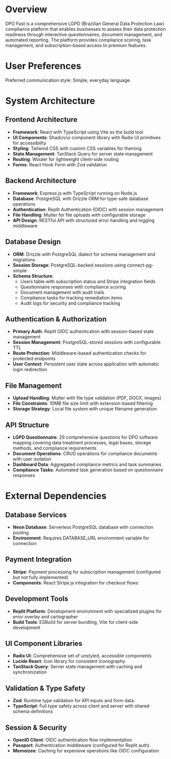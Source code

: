 # Overview

DPO Fast is a comprehensive LGPD (Brazilian General Data Protection Law) compliance platform that enables businesses to assess their data protection readiness through interactive questionnaires, document management, and automated reporting. The platform provides compliance scoring, task management, and subscription-based access to premium features.

# User Preferences

Preferred communication style: Simple, everyday language.

# System Architecture

## Frontend Architecture
- **Framework**: React with TypeScript using Vite as the build tool
- **UI Components**: Shadcn/ui component library with Radix UI primitives for accessibility
- **Styling**: Tailwind CSS with custom CSS variables for theming
- **State Management**: TanStack Query for server state management
- **Routing**: Wouter for lightweight client-side routing
- **Forms**: React Hook Form with Zod validation

## Backend Architecture
- **Framework**: Express.js with TypeScript running on Node.js
- **Database**: PostgreSQL with Drizzle ORM for type-safe database operations
- **Authentication**: Replit Authentication (OIDC) with session management
- **File Handling**: Multer for file uploads with configurable storage
- **API Design**: RESTful API with structured error handling and logging middleware

## Database Design
- **ORM**: Drizzle with PostgreSQL dialect for schema management and migrations
- **Session Storage**: PostgreSQL-backed sessions using connect-pg-simple
- **Schema Structure**:
  - Users table with subscription status and Stripe integration fields
  - Questionnaire responses with compliance scoring
  - Document management with audit trails
  - Compliance tasks for tracking remediation items
  - Audit logs for security and compliance tracking

## Authentication & Authorization
- **Primary Auth**: Replit OIDC authentication with session-based state management
- **Session Management**: PostgreSQL-stored sessions with configurable TTL
- **Route Protection**: Middleware-based authentication checks for protected endpoints
- **User Context**: Persistent user state across application with automatic login redirection

## File Management
- **Upload Handling**: Multer with file type validation (PDF, DOCX, images)
- **File Constraints**: 10MB file size limit with extension-based filtering
- **Storage Strategy**: Local file system with unique filename generation

## API Structure  
- **LGPD Questionnaire**: 29 comprehensive questions for DPO software mapping covering data treatment processes, legal bases, storage methods, and compliance requirements
- **Document Operations**: CRUD operations for compliance documents with user isolation
- **Dashboard Data**: Aggregated compliance metrics and task summaries
- **Compliance Tasks**: Automated task generation based on questionnaire responses

# External Dependencies

## Database Services
- **Neon Database**: Serverless PostgreSQL database with connection pooling
- **Environment**: Requires DATABASE_URL environment variable for connection

## Payment Integration
- **Stripe**: Payment processing for subscription management (configured but not fully implemented)
- **Components**: React Stripe.js integration for checkout flows

## Development Tools
- **Replit Platform**: Development environment with specialized plugins for error overlay and cartographer
- **Build Tools**: ESBuild for server bundling, Vite for client-side development

## UI Component Libraries
- **Radix UI**: Comprehensive set of unstyled, accessible components
- **Lucide React**: Icon library for consistent iconography
- **TanStack Query**: Server state management with caching and synchronization

## Validation & Type Safety
- **Zod**: Runtime type validation for API inputs and form data
- **TypeScript**: Full type safety across client and server with shared schema definitions

## Session & Security
- **OpenID Client**: OIDC authentication flow implementation
- **Passport**: Authentication middleware (configured for Replit auth)
- **Memoizee**: Caching for expensive operations like OIDC configuration